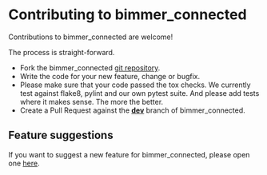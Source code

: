# Contributing to bimmer_connected

Contributions to bimmer_connected are welcome!

The process is straight-forward.

 - Fork the bimmer_connected [git repository](https://github.com/bimmerconnected/bimmer_connected).
 - Write the code for your new feature, change or bugfix.
 - Please make sure that your code passed the tox checks. We currently test against flake8, pylint and our own pytest suite. And please add tests where it makes sense. The more the better.
 - Create a Pull Request against the [**dev**](https://github.com/bimmerconnected/bimmer_connected/tree/dev) branch of bimmer_connected.

## Feature suggestions

If you want to suggest a new feature for bimmer_connected, please open one [here](https://github.com/bimmerconnected/bimmer_connected/discussions/new).
